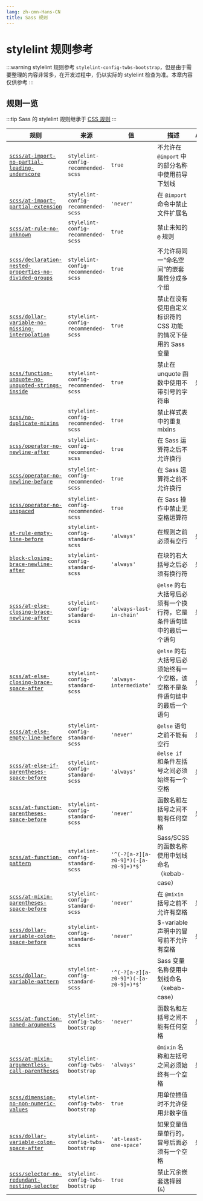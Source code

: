 ```yaml
---
lang: zh-cmn-Hans-CN
title: Sass 规则
---
```


# stylelint 规则参考

:::warning
stylelint 规则参考 `stylelint-config-twbs-bootstrap`，但是由于需要整理的内容非常多，在开发过程中，仍以实际的 stylelint 检查为准。本章内容仅供参考
:::

## 规则一览

:::tip
Sass 的 stylelint 规则继承于 [CSS 规则](/specification/code/css)
:::

| 规则                                                                                                                                                                                         | 来源                                  | 值                                     | 描述                                         | Autofixable |
|--------------------------------------------------------------------------------------------------------------------------------------------------------------------------------------------|-------------------------------------|---------------------------------------|--------------------------------------------|-------------|
| [`scss/at-import-no-partial-leading-underscore`](https://github.com/stylelint-scss/stylelint-scss/blob/master/src/rules/at-import-no-partial-leading-underscore/README.md)                 | `stylelint-config-recommended-scss` | `true`                                | 不允许在 `@import` 中的部分名称中使用前导下划线              |             |
| [`scss/at-import-partial-extension`](https://github.com/stylelint-scss/stylelint-scss/blob/master/src/rules/at-import-partial-extension/README.md)                                         | `stylelint-config-recommended-scss` | `'never'`                             | 在 `@import` 命令中禁止文件扩展名                     |             |
| [`scss/at-rule-no-unknown`](https://github.com/stylelint-scss/stylelint-scss/blob/master/src/rules/at-rule-no-unknown/README.md)                                                           | `stylelint-config-recommended-scss` | `true`                                | 禁止未知的 `@` 规则                               |             |
| [`scss/declaration-nested-properties-no-divided-groups`](https://github.com/stylelint-scss/stylelint-scss/blob/master/src/rules/declaration-nested-properties-no-divided-groups/README.md) | `stylelint-config-recommended-scss` | `true`                                | 不允许将同一“命名空间”的嵌套属性分成多个组                     |             |
| [`scss/dollar-variable-no-missing-interpolation`](https://github.com/stylelint-scss/stylelint-scss/blob/master/src/rules/dollar-variable-no-missing-interpolation/README.md)               | `stylelint-config-recommended-scss` | `true`                                | 禁止在没有使用自定义标识符的 CSS 功能的情况下使用的 Sass 变量       |             |
| [`scss/function-unquote-no-unquoted-strings-inside`](https://github.com/stylelint-scss/stylelint-scss/blob/master/src/rules/function-unquote-no-unquoted-strings-inside/README.md)         | `stylelint-config-recommended-scss` | `true`                                | 禁止在 unquote 函数中使用不带引号的字符串                  | 是           |
| [`scss/no-duplicate-mixins`](https://github.com/stylelint-scss/stylelint-scss/blob/master/src/rules/no-duplicate-mixins/README.md)                                                         | `stylelint-config-recommended-scss` | `true`                                | 禁止样式表中的重复 mixins                           |             |
| [`scss/operator-no-newline-after`](https://github.com/stylelint-scss/stylelint-scss/blob/master/src/rules/operator-no-newline-after/README.md)                                             | `stylelint-config-recommended-scss` | `true`                                | 在 Sass 运算符之后不允许换行                          |             |
| [`scss/operator-no-newline-before`](https://github.com/stylelint-scss/stylelint-scss/blob/master/src/rules/operator-no-newline-before/README.md)                                           | `stylelint-config-recommended-scss` | `true`                                | 在 Sass 运算符之前不允许换行                          |             |
| [`scss/operator-no-unspaced`](https://github.com/stylelint-scss/stylelint-scss/blob/master/src/rules/operator-no-unspaced/README.md)                                                       | `stylelint-config-recommended-scss` | `true`                                | 在 Sass 操作中禁止无空格运算符                         |             |
| [`at-rule-empty-line-before`](https://stylelint.io/user-guide/rules/list/at-rule-empty-line-before/)                                                                                       | `stylelint-config-standard-scss`    | `'always'`                            | 在规则之前必须有空行                                 | 是           |
| [`block-closing-brace-newline-after`](https://stylelint.io/user-guide/rules/list/at-rule-empty-line-before/)                                                                               | `stylelint-config-standard-scss`    | `'always'`                            | 在块的右大括号之后必须有换行符                            | 是           |
| [`scss/at-else-closing-brace-newline-after`](https://github.com/stylelint-scss/stylelint-scss/blob/master/src/rules/at-else-closing-brace-newline-after/README.md)                         | `stylelint-config-standard-scss`    | `'always-last-in-chain'`              | `@else` 的右大括号后必须有一个换行符，它是条件语句链中的最后一个语句     | 是           |
| [`scss/at-else-closing-brace-space-after`](https://github.com/stylelint-scss/stylelint-scss/blob/master/src/rules/at-else-closing-brace-space-after/README.md)                             | `stylelint-config-standard-scss`    | `'always-intermediate'`               | `@else` 的右大括号后必须始终有一个空格，该空格不是条件语句链中的最后一个语句 | 是           |
| [`scss/at-else-empty-line-before`](https://github.com/stylelint-scss/stylelint-scss/blob/master/src/rules/at-else-empty-line-before/README.md)                                             | `stylelint-config-standard-scss`    | `'never'`                             | `@else` 语句之前不能有空行                          | 是           |
| [`scss/at-else-if-parentheses-space-before`](https://github.com/stylelint-scss/stylelint-scss/blob/master/src/rules/at-else-if-parentheses-space-before/README.md)                         | `stylelint-config-standard-scss`    | `'always'`                            | `@else if` 和条件左括号之间必须始终有一个空格               | 是           |
| [`scss/at-function-parentheses-space-before`](https://github.com/stylelint-scss/stylelint-scss/blob/master/src/rules/at-function-parentheses-space-before/README.md)                       | `stylelint-config-standard-scss`    | `'never'`                             | 函数名和左括号之间不能有任何空格                           | 是           |
| [`scss/at-function-pattern`](https://github.com/stylelint-scss/stylelint-scss/blob/master/src/rules/at-function-pattern/README.md)                                                         | `stylelint-config-standard-scss`    | `'^(-?[a-z][a-z0-9]*)(-[a-z0-9]+)*$'` | Sass/SCSS 的函数名称使用中划线命名（kebab-case）         |             |
| [`scss/at-mixin-parentheses-space-before`](https://github.com/stylelint-scss/stylelint-scss/blob/master/src/rules/at-mixin-parentheses-space-before/README.md)                             | `stylelint-config-standard-scss`    | `'never'`                             | 在 `@mixin` 括号之前不允许有空格                      | 是           |
| [`scss/dollar-variable-colon-space-before`](https://github.com/stylelint-scss/stylelint-scss/blob/master/src/rules/dollar-variable-colon-space-before/README.md)                           | `stylelint-config-standard-scss`    | `'never'`                             | $-variable 声明中的冒号前不允许有空格                   | 是           |
| [`scss/dollar-variable-pattern`](https://github.com/stylelint-scss/stylelint-scss/blob/master/src/rules/dollar-variable-pattern/README.md)                                                 | `stylelint-config-standard-scss`    | `'^(-?[a-z][a-z0-9]*)(-[a-z0-9]+)*$'` | Sass 变量名称使用中划线命名（kebab-case）               |             |
| [`scss/at-function-named-arguments`](https://github.com/stylelint-scss/stylelint-scss/blob/master/src/rules/at-function-named-arguments/README.md)                                         | `stylelint-config-twbs-bootstrap`   | `'never'`                             | 函数名和左括号之间不能有任何空格                           | 是           |
| [`scss/at-mixin-argumentless-call-parentheses`](https://github.com/stylelint-scss/stylelint-scss/blob/master/src/rules/at-mixin-parentheses-space-before/README.md)                        | `stylelint-config-twbs-bootstrap`   | `'always'`                            | `@mixin` 名称和左括号之间必须始终有一个空格                 | 是           |
| [`scss/dimension-no-non-numeric-values`](https://github.com/stylelint-scss/stylelint-scss/blob/master/src/rules/dimension-no-non-numeric-values/README.md)                                 | `stylelint-config-twbs-bootstrap`   | `true`                                | 用单位插值时不允许使用非数字值                            |             |
| [`scss/dollar-variable-colon-space-after`](https://github.com/stylelint-scss/stylelint-scss/blob/master/src/rules/dollar-variable-colon-space-after/README.md)                             | `stylelint-config-twbs-bootstrap`   | `'at-least-one-space'`                | 如果变量值是单行的，冒号后面必须有一个空格                      | 是           |
| [`scss/selector-no-redundant-nesting-selector`](https://github.com/stylelint-scss/stylelint-scss/blob/master/src/rules/selector-no-redundant-nesting-selector/README.md)                   | `stylelint-config-twbs-bootstrap`   | `true`                                | 禁止冗余嵌套选择器 (`&`)                            |             |
